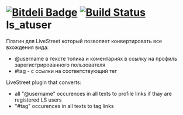 [![Bitdeli Badge](https://d2weczhvl823v0.cloudfront.net/1099511627776/ls_atuser/trend.png)](https://bitdeli.com/free "Bitdeli Badge")
[![Build Status](https://travis-ci.org/1099511627776/ls_atuser.png?branch=master)](master)
ls_atuser
=========
Плагин для LiveStreet который позволяет конвертировать все вхождения вида:
 - @username в тексте топика и коментариях в ссылку на профиль зарегистрированного пользователя
 - \#tag - с ссылки на соответствующий тег


LiveStreet plugin that converts:
 - all "@username" occurences in all texts to profile links if thay are registered LS users
 - "\#tag" occurences in all texts to tag links

